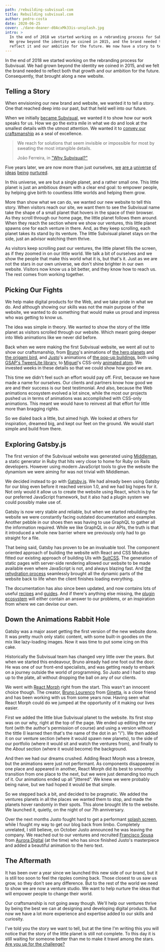 ```yaml
---
path: /rebuilding-subvisual-com
title: Rebuilding subvisual.com
author: pedro-costa
date: 2020-06-25
cover: ./dane-deaner-d0AcxMk33is-unsplash.jpg
intro: >
  In the end of 2018 we started working on a rebranding process for Subvisual.
  We grew beyond the identity we coined in 2015, and the brand needed to
  reflect it and our ambition for the future. We now have a story to tell.
---
```


In the end of 2018 we started working on the rebranding process for Subvisual.
We had grown beyond the identity we coined in 2015, and we felt the brand
needed to reflect both that growth and our ambition for the future.
Consequently, that brought along a new website.


## Telling a Story

When envisioning our new brand and website, we wanted it to tell a story. One
that reached deep into our past, but that held well into our future.

When we initially [became Subvisual], we wanted it to show how our work speaks
for us. How we go the extra mile in what we do and look at the smallest details
with the utmost attention. We wanted it to [convey our
craftsmanship][why-subvisual] as a seal of excellence.

> We reach for solutions that seem invisible or impossible for most by sweating
> the most intangible details.
>
> João Ferreira, in ["Why Subvisual?"][why-subvisual]

Five years later, we are now more than just ourselves,
[we][auroradigital.co] [are a][coverflex.com] [universe][finiam.com]
[of][keyruptive.com] [ideas][ondastudio.co] [being][sioslife.com]
[nurtured][utrust.com].

In this universe, we are but a single planet, and a rather small one. This
little planet is just an ambitious dream with a clear end goal: to empower
people, by helping give birth to countless little worlds and helping them grow.

More than show what we can do, we wanted our new website to tell this story.
When visitors reach our site, we want them to see the Subvisual name take the
shape of a small planet that hovers in the space of their browser. As they
scroll through our home page, the little planet follows them around. When they
reach the section where we show our ventures, this little planet spawns one
for each venture in there. And, as they keep scrolling, each planet takes its
stand by its venture. The little Subvisual planet stays on the side, just an
advisor watching them thrive.

As visitors keep scrolling past our ventures, the little planet fills the
screen, as if they zoomed in on our little world. We talk a bit of ourselves
and we show the people that make this world what it is, but that's it. Just as
we are not the stars in our own universe, we don't shine brighter in our own
website. Visitors now know us a bit better, and they know how to reach us. The
rest comes from working together.


## Picking Our Fights

We help make digital products for the Web, and we take pride in what we do. And
although showing our skills was not the main purpose of the website, we wanted
to do something that would make us proud and impress who was getting to know
us.

The idea was simple in theory. We wanted to show the story of the little planet
as visitors scrolled through our website. Which meant going deeper into Web
animations like we never did before.

Back when we were making the first Subvisual website, we went all out to show
our craftsmanship, from [Bruno]'s animations of [the hero planets] and [the
origami bird], and [Justo]'s animations of [the pop-up buildings], both using
[GSAP's TweenLite library], to [Miguel]'s CSS-only [animated atom]. We invested
weeks in these details so that we could show how good we are.

This time we didn't feel such an effort would pay off. First, because we have
made a name for ourselves. Our clients and partners know how good we are and
their success is our best testimonial. And also, because the Web animations
ecosystem evolved a lot since, while the most our projects pushed us in terms
of animations was accomplished with CSS-only animations. This meant we would
have to reinvest all that effort for little more than bragging rights.

So we dialed back a little, but aimed high. We looked at others for
inspiration, dreamed big, and kept our feet on the ground. We would start
simple and build from there.


## Exploring Gatsby.js

The first version of the Subvisual website was generated using [Middleman], a
static generator in Ruby that hits very close to home for Ruby on Rails
developers. However using modern JavaScript tools to give the website the
dynamism we were aiming for was not trivial with Middleman.

We decided instead to go with [Gatsby.js]. We had already been using Gatsby
for our blog even before it reached version 1.0, and we had big hopes for it.
Not only would it allow us to create the website using React, which is by far
our preferred JavaScript framework, but it also had a plugin system we could
possibly make use of.

Gatsby is now very stable and reliable, but when we started rebuilding the
website we were constantly facing outdated documentation and examples. Another
pebble in our shoes then was having to use GraphQL to gather all the
information required. While we like GraphQL in our APIs, the truth is that it
introduced a whole new barrier where we previously only had to go straight for
a file.

That being said, Gatsby has proven to be an invaluable tool. The component
oriented approach of building the website with React and CSS Modules fitted our
existing approach of building UIs with [SuitCSS]. The generation of static pages
with server-side rendering allowed our website to be made available even where
JavaScript is not, and always blazing fast. And [the rehydration process]
seamlessly brought all the dynamic parts of the website back to life when the
client finishes loading everything.

The documentation has also since been updated, and now contains lots of useful
[recipes] and [guides]. And if there's anything else missing, the [plugin
ecosystem] will either contain an answer to our problems, or an inspiration
from where we can devise our own.


## Down the Animations Rabbit Hole

Gatsby was a major asset getting the first version of the new website done. It
was pretty much only static content, with some built-in goodies on the mix like
lazy-loading images. Now it was time to put some icing on this cake.

Historically the Subvisual team has changed very little over the years. But
when we started this endeavour, Bruno already had one foot out the door. He was
one of our front-end specialists, and was getting ready to embark on a journey
outside the world of programming. So Justo and I had to step up to the plate,
all without dropping the ball on any of our clients.

We went with [React Morph] right from the start. This wasn't an innocent choice
though. The creator, [Bruno Lourenço] from [Ginetta], is a close friend and has
been working with us from some years now. Having seen what React Morph could do
we jumped at the opportunity of it making our lives easier.

First we added the little blue Subvisual planet to the website. Its first stop
was on our why, right at the top of the page. We ended up editing the very font
(with the author's permission of course) and using a version without the tittle
(I learned then that's the name of the dot in an "i"). We then added it on our
venture section (where it would spawn new planets), to the side of our
portfolio (where it would sit and watch the ventures from), and
finally to the _About_ section (where it would become) the background.

And then we had our dreams crushed. Adding React Morph was a breeze, but the
animations were just not performant. As components disappeared in one place
and appeared in another, React Morph did its best to smoothly transition from
one place to the next, but we were just demanding too much of it. Our
animations ended up all "jittered". We knew we were probably being naive, but
we had hoped it would be that simple.

So we stepped back a bit, and decided to be pragmatic. We added the ventures
planets in all the places we wanted them to stop, and made the planets hover
randomly in their spots. This alone brought life to the website. We launched
it, quietly, on the night of our 7th anniversary.

Over the next months Justo fought hard to get a performant [splash screen],
while I fought my way to get our blog back from limbo. Completely unrelated, I
still believe, on October Justo announced he was leaving the company. We
reached out to our ventures and recruited [Francisco Sousa] from
[Aurora Digital][auroradigital.co] (at the time) who has since finished Justo's
masterpiece and added a beautiful animation to the hero text.


## The Aftermath

It has been over a year since we launched this new side of our brand, but it is
still too soon to feel the ripples coming back. Those closest to us saw us
grow, so they don't see any difference. But to the rest of the world we need to
show we are now a venture studio. We want to help nurture the ideas that will
empower people to change their world.

Our craftsmanship is not going away though. We'll help our ventures thrive by
being the best we can at designing and developing digital products. But now we
have a lot more experience and expertise added to our skills and curiosity.

I've told you the story we want to tell, but at the time I'm writing this you
will notice that the story of the little planet is still not complete. To this
day it is still waiting for someone better than me to make it travel among the
stars. [Are you up for the challenge?][hiring-a-front-end-developer]


[became Subvisual]: https://subvisual.com/blog/posts/58-our-biggest-announcement-yet/
[why-subvisual]: https://subvisual.com/blog/posts/59-why-subvisual/
[auroradigital.co]: https://auroradigital.co
[coverflex.com]: https://www.coverflex.com/
[finiam.com]: https://www.finiam.com/
[keyruptive.com]: https://keyruptive.com/
[ondastudio.co]: https://ondastudio.co
[sioslife.com]: https://sioslife.com/
[utrust.com]: https://utrust.com/
[Bruno]: https://twitter.com/azevedo_252
[the hero planets]: https://codepen.io/azevedo-252/pen/RPQvmd
[the origami bird]: https://codepen.io/azevedo-252/pen/rVvMXX
[Justo]: https://twitter.com/jpjustonunes
[the pop-up buildings]: https://codepen.io/joaojusto/pen/ZGrPKv
[GSAP's TweenLite library]: https://greensock.com/tweenlite
[Miguel]: https://twitter.com/naps62
[animated atom]: https://codepen.io/naps62/pen/MwVRXZ
[Middleman]: https://middlemanapp.com/
[Gatsby.js]: https://www.gatsbyjs.org
[SuitCSS]: https://suitcss.github.io/
[the rehydration process]: https://www.gatsbyjs.org/docs/adding-app-and-website-functionality/#how-hydration-makes-apps-possible
[recipes]: https://www.gatsbyjs.org/docs/recipes/
[guides]: https://www.gatsbyjs.org/docs/guides/
[plugin ecosystem]: https://www.gatsbyjs.org/plugins/
[React Morph]: https://github.com/brunnolou/react-morph
[Bruno Lourenço]: https://twitter.com/brunnolou
[Ginetta]: https://ginetta.net/
[splash screen]: https://en.wikipedia.org/wiki/Splash_screen
[Francisco Sousa]: https://twitter.com/goodxicosousa
[hiring-a-front-end-developer]: https://subvisual.com/blog/posts/146-subvisual-is-hiring-a-frontend-developer/
